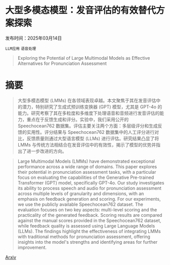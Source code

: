 # 大型多模态模型：发音评估的有效替代方案探索

发布时间：2025年03月14日

`LLM应用` `语音处理`

> Exploring the Potential of Large Multimodal Models as Effective Alternatives for Pronunciation Assessment

# 摘要

> 大型多模态模型 (LMMs) 在各领域表现卓越。本文聚焦于其在发音评估中的潜力，特别研究了生成式预训练变换器 (GPT) 模型，尤其是 GPT-4o 的能力。研究考察了其在多粒度和多维度下处理语音和音频进行发音评估的能力，重点在于反馈生成和评分。实验中，我们采用公开的 Speechocean762 数据集。评估主要关注两个方面：多层级评分和生成反馈的实用性。评分结果与 Speechocean762 数据集中的人工评分进行对比，反馈质量则通过大型语言模型 (LLMs) 进行评估。研究结果凸显了将 LMMs 与传统方法相结合在发音评估中的有效性，揭示了模型的优势并指出了进一步改进的方向。

> Large Multimodal Models (LMMs) have demonstrated exceptional performance across a wide range of domains. This paper explores their potential in pronunciation assessment tasks, with a particular focus on evaluating the capabilities of the Generative Pre-trained Transformer (GPT) model, specifically GPT-4o. Our study investigates its ability to process speech and audio for pronunciation assessment across multiple levels of granularity and dimensions, with an emphasis on feedback generation and scoring. For our experiments, we use the publicly available Speechocean762 dataset. The evaluation focuses on two key aspects: multi-level scoring and the practicality of the generated feedback. Scoring results are compared against the manual scores provided in the Speechocean762 dataset, while feedback quality is assessed using Large Language Models (LLMs). The findings highlight the effectiveness of integrating LMMs with traditional methods for pronunciation assessment, offering insights into the model's strengths and identifying areas for further improvement.

[Arxiv](https://arxiv.org/abs/2503.11229)